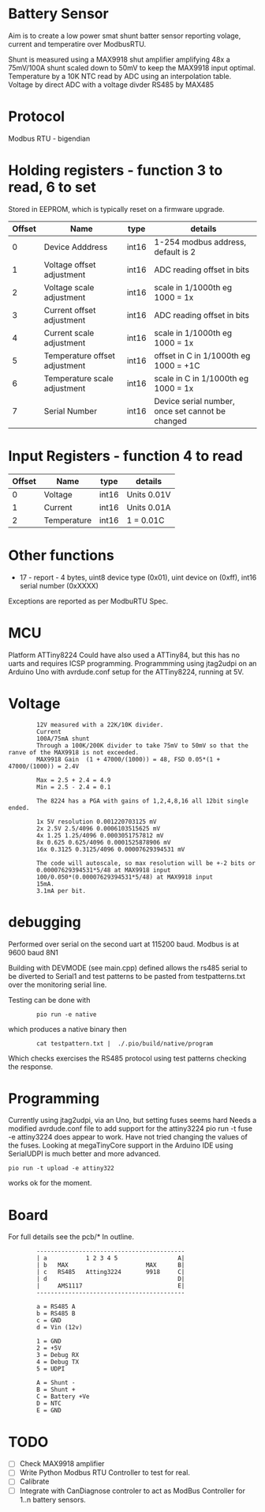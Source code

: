 # Battery Sensor

Aim is to create a low power smat shunt batter sensor reporting volage, current and temperatire over ModbusRTU.

Shunt is measured using a MAX9918 shut amplifier amplifying 48x a 75mV/100A shunt scaled down to 50mV to keep the MAX9918 input optimal.
Temperature by a 10K NTC read by ADC using an interpolation table.
Voltage by direct ADC with a voltage divder
RS485 by MAX485

# Protocol

Modbus RTU - bigendian


# Holding registers - function 3 to read, 6 to set

Stored in EEPROM, which is typically reset on a firmware upgrade.

| Offset | Name                          | type  | details                                          |
|--------|-------------------------------|-------|--------------------------------------------------|
| 0      | Device Adddress               | int16 | 1-254 modbus address, default is 2               |
| 1      | Voltage offset adjustment     | int16 | ADC reading offset in bits                       |
| 2      | Voltage scale adjustment      | int16 | scale in 1/1000th eg 1000 = 1x                   |
| 3      | Current offset adjustment     | int16 | ADC reading offset in bits                       |
| 4      | Current scale adjustment      | int16 | scale in 1/1000th eg 1000 = 1x                   |
| 5      | Temperature offset adjustment | int16 | offset in C in 1/1000th eg 1000 = +1C            |
| 6      | Temperature scale adjustment  | int16 | scale in C in 1/1000th eg 1000 = 1x              |
| 7      | Serial Number                 | int16 | Device serial number, once set cannot be changed |


# Input Registers - function 4 to read

| Offset | Name        | type  | details     |
|--------|-------------|-------|-------------|
| 0      | Voltage     | int16 | Units 0.01V |
| 1      | Current     | int16 | Units 0.01A |
| 2      | Temperature | int16 | 1 = 0.01C   |

# Other functions
* 17 - report - 4 bytes, uint8 device type (0x01), uint device on (0xff), int16 serial number (0xXXXX)

Exceptions are reported as per ModbuRTU Spec.


# MCU

Platform ATTiny8224
Could have also used a ATTiny84, but this has no uarts and requires ICSP programming.
Programmming using jtag2udpi on an Arduino Uno with avrdude.conf setup for the ATTiny8224, running at 5V.

# Voltage

            12V measured with a 22K/10K divider.
            Current 
            100A/75mA shunt
            Through a 100K/200K divider to take 75mV to 50mV so that the ranve of the MAX9918 is not exceeded.
            MAX9918 Gain  (1 + 47000/(1000)) = 48, FSD 0.05*(1 + 47000/(1000)) = 2.4V 

            Max = 2.5 + 2.4 = 4.9
            Min = 2.5 - 2.4 = 0.1

            The 8224 has a PGA with gains of 1,2,4,8,16 all 12bit single ended.

            1x 5V resolution 0.001220703125 mV
            2x 2.5V 2.5/4096 0.0006103515625 mV
            4x 1.25 1.25/4096 0.0003051757812 mV
            8x 0.625 0.625/4096 0.0001525878906 mV
            16x 0.3125 0.3125/4096 0.00007629394531 mV

            The code will autoscale, so max resolution will be +-2 bits or 
            0.00007629394531*5/48 at MAX9918 input
            100/0.050*(0.00007629394531*5/48) at MAX9918 input
            15mA.
            3.1mA per bit.



# debugging

Performed over serial on the second uart at 115200 baud.
Modbus is at 9600 baud 8N1

Building with DEVMODE (see main.cpp) defined allows the rs485 serial to be diverted to Serial1 and test patterns to be pasted from testpatterns.txt over the monitoring serial line.

Testing can be done with 

            pio run -e native 

which produces a native binary then

            cat testpattern.txt |  ./.pio/build/native/program

Which checks exercises the RS485 protocol using test patterns checking the response.



# Programming

Currently using jtag2udpi, via an Uno, but setting fuses seems hard
Needs a modified avrdude.conf file to add support for the attiny3224
pio run -t fuse -e attiny3224 does appear to work.
Have not tried changing the values of the fuses.
Looking at megaTinyCore support in the Arduino IDE using SerialUDPI is much better and more advanced.

    pio run -t upload -e attiny322 

works ok for the moment.

# Board

For full details see the pcb/*
In outline.

            ------------------------------------------
            | a           1 2 3 4 5                 A|
            | b   MAX                      MAX      B|     
            | c   RS485   Atting3224       9918     C|     
            | d                                     D|     
            |     AMS1117                           E|
            ------------------------------------------     

            a = RS485 A
            b = RS485 B
            c = GND
            d = Vin (12v)

            1 = GND
            2 = +5V
            3 = Debug RX
            4 = Debug TX
            5 = UDPI

            A = Shunt -
            B = Shunt +
            C = Battery +Ve
            D = NTC
            E = GND


# TODO

* [ ] Check MAX9918 amplifier
* [ ] Write Python Modbus RTU Controller to test for real.
* [ ] Calibrate
* [ ] Integrate with CanDiagnose controler to act as ModBus Controller for 1..n battery sensors.